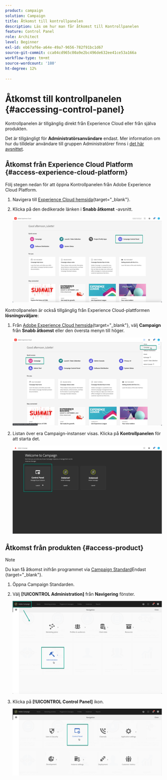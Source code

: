```yaml
---
product: campaign
solution: Campaign
title: Åtkomst till kontrollpanelen
description: Läs om hur man får åtkomst till Kontrollpanelen
feature: Control Panel
role: Architect
level: Beginner
exl-id: eb67af6e-a64e-49a7-9656-782f91bc1d67
source-git-commit: cca04cd965c00a9e2bc496de632ee41ce53a166a
workflow-type: tm+mt
source-wordcount: '180'
ht-degree: 12%

---
```


# Åtkomst till kontrollpanelen {#accessing-control-panel}

Kontrollpanelen är tillgänglig direkt från Experience Cloud eller från själva produkten.

Det är tillgängligt för **Administratörsanvändare** endast. Mer information om hur du tilldelar användare till gruppen Administratörer finns i [det här avsnittet](../../discover/using/managing-permissions.md).

## Åtkomst från Experience Cloud Platform {#access-experience-cloud-platform}

Följ stegen nedan för att öppna Kontrollpanelen från Adobe Experience Cloud Platform.

1. Navigera till [Experience Cloud hemsida](https://experiencecloud.adobe.com/){target=&quot;_blank&quot;}.

1. Klicka på den dedikerade länken i **Snabb åtkomst** -avsnitt.

   ![](assets/do-not-localize/quickaccess.png)

Kontrollpanelen är också tillgänglig från Experience Cloud-plattformen **lösningsväljare**:

1. Från [Adobe Experience Cloud hemsida](https://experiencecloud.adobe.com/){target=&quot;_blank&quot;}, välj **Campaign** från **Snabb åtkomst** eller den översta menyn till höger.

   ![](assets/do-not-localize/control_panel_access1.png)

1. Listan över era Campaign-instanser visas. Klicka på **Kontrollpanelen** för att starta det.

   ![](assets/do-not-localize/control_panel_access2.png)

## Åtkomst från produkten {#access-product}

>[!NOTE]
>
>Du kan få åtkomst inifrån programmet via [Campaign Standard](https://experienceleague.adobe.com/docs/campaign-standard/using/campaign-standard-home.html?lang=sv)Endast {target=&quot;_blank&quot;}.

1. Öppna Campaign Standarden.

1. Välj **[!UICONTROL Administration]** från **Navigering** fönster.

   ![](assets/control_panel_access3.png)

1. Klicka på **[!UICONTROL Control Panel]** ikon.

   ![](assets/control_panel_access4.png)
